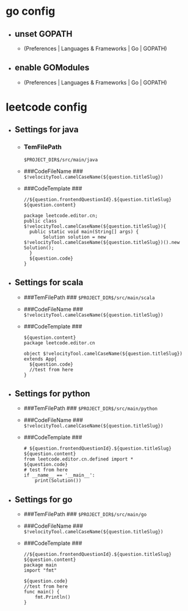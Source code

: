 # go config #

+ ## unset GOPATH
  + (Preferences | Languages & Frameworks | Go | GOPATH)

+ ## enable GOModules 
  + (Preferences | Languages & Frameworks | Go | GOPATH)
  
# leetcode config #

+ ## Settings for java ##

  + ### TemFilePath ###
    `$PROJECT_DIR$/src/main/java`

  + ###CodeFileName ###
    `$!velocityTool.camelCaseName(${question.titleSlug})`

  + ###CodeTemplate ###
    ```
    //${question.frontendQuestionId}.${question.titleSlug}
    ${question.content}
    
    package leetcode.editor.cn;
    public class $!velocityTool.camelCaseName(${question.titleSlug}){
      public static void main(String[] args) {
           Solution solution = new $!velocityTool.camelCaseName(${question.titleSlug})().new Solution();
      }
      ${question.code}
    }
    ```

+ ## Settings for scala ##

  + ###TemFilePath ###
    `$PROJECT_DIR$/src/main/scala`

  + ###CodeFileName ###
    `$!velocityTool.camelCaseName(${question.titleSlug})`

  + ###CodeTemplate ###
    ```//${question.frontendQuestionId}.${question.titleSlug}
    ${question.content}
    package leetcode.editor.cn
    
    object $!velocityTool.camelCaseName(${question.titleSlug}) extends App{
      ${question.code}
      //test from here
    }
    ```



+ ## Settings for python ##

  + ###TemFilePath ###
    `$PROJECT_DIR$/src/main/python`

  + ###CodeFileName ###
    `$!velocityTool.camelCaseName(${question.titleSlug})`

  + ###CodeTemplate ###
    ```
    # ${question.frontendQuestionId}.${question.titleSlug}
    ${question.content}
    from leetcode.editor.cn.defined import *
    ${question.code}
    # test from here
    if __name__ == '__main__':
        print(Solution())
    ```



+ ## Settings for go #

  + ###TemFilePath ###
    `$PROJECT_DIR$/src/main/go`

  + ###CodeFileName ###
    `$!velocityTool.camelCaseName(${question.titleSlug})`

  + ###CodeTemplate ###
    ```
    //${question.frontendQuestionId}.${question.titleSlug}
    ${question.content}
    package main
    import "fmt"
    
    ${question.code}
    //test from here
    func main() {
        fmt.Println()
    }
    ```